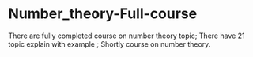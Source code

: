# Number_theory-Full-course
There are fully completed course on number theory topic; There have 21 topic explain with example ; Shortly course on number theory.
